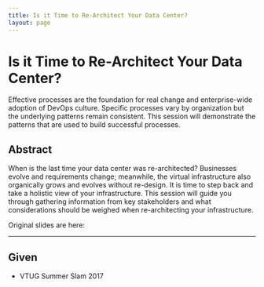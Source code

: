```yaml
---
title: Is it Time to Re-Architect Your Data Center?
layout: page
---
```


# Is it Time to Re-Architect Your Data Center?

Effective processes are the foundation for real change and enterprise-wide adoption of DevOps culture. Specific processes vary by organization but the underlying patterns remain consistent. This session will demonstrate the patterns that are used to build successful processes.

## Abstract

When is the last time your data center was re-architected? Businesses evolve and requirements change; meanwhile, the virtual infrastructure also organically grows and evolves without re-design. It is time to step back and take a holistic view of your infrastructure. This session will guide you through gathering information from key stakeholders and what considerations should be weighed when re-architecting your infrastructure. 

Original slides are here:

---

## Given

* VTUG Summer Slam 2017
